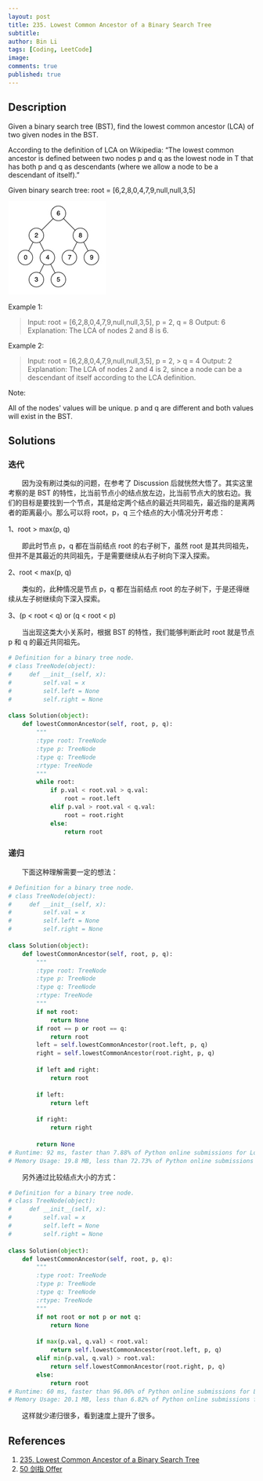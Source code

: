 ```yaml
---
layout: post
title: 235. Lowest Common Ancestor of a Binary Search Tree
subtitle:
author: Bin Li
tags: [Coding, LeetCode]
image: 
comments: true
published: true
---
```


## Description
Given a binary search tree (BST), find the lowest common ancestor (LCA) of two given nodes in the BST.

According to the definition of LCA on Wikipedia: “The lowest common ancestor is defined between two nodes p and q as the lowest node in T that has both p and q as descendants (where we allow a node to be a descendant of itself).”

Given binary search tree:  root = [6,2,8,0,4,7,9,null,null,3,5]

 ![](/img/media/15463080882445.jpg)


Example 1:

> Input: root = [6,2,8,0,4,7,9,null,null,3,5], p = 2, q = 8
> Output: 6
> Explanation: The LCA of nodes 2 and 8 is 6.

Example 2:
> Input: root = [6,2,8,0,4,7,9,null,null,3,5], p = 2, > q = 4
> Output: 2
> Explanation: The LCA of nodes 2 and 4 is 2, since a node can be a descendant of itself according to the LCA definition.
 

Note:

All of the nodes' values will be unique.
p and q are different and both values will exist in the BST.


## Solutions
### 迭代
　　因为没有刷过类似的问题，在参考了 Discussion 后就恍然大悟了。其实这里考察的是 BST 的特性，比当前节点小的结点放左边，比当前节点大的放右边。我们的目标是要找到一个节点，其是给定两个结点的最近共同祖先，最近指的是离两者的距离最小。那么可以将 root，p，q 三个结点的大小情况分开考虑：

1、root > max(p, q)

　　即此时节点 p，q 都在当前结点 root 的右子树下，虽然 root 是其共同祖先，但并不是其最近的共同祖先，于是需要继续从右子树向下深入探索。

2、root < max(p, q)

　　类似的，此种情况是节点 p，q 都在当前结点 root 的左子树下，于是还得继续从左子树继续向下深入探索。

3、(p < root < q) or (q < root < p)

　　当出现这类大小关系时，根据 BST 的特性，我们能够判断此时 root 就是节点 p 和 q 的最近共同祖先。

```python
# Definition for a binary tree node.
# class TreeNode(object):
#     def __init__(self, x):
#         self.val = x
#         self.left = None
#         self.right = None

class Solution(object):
    def lowestCommonAncestor(self, root, p, q):
        """
        :type root: TreeNode
        :type p: TreeNode
        :type q: TreeNode
        :rtype: TreeNode
        """
        while root:
            if p.val < root.val > q.val:
                root = root.left
            elif p.val > root.val < q.val:
                root = root.right
            else:
                return root
```

### 递归
　　下面这种理解需要一定的想法：

```python
# Definition for a binary tree node.
# class TreeNode(object):
#     def __init__(self, x):
#         self.val = x
#         self.left = None
#         self.right = None

class Solution(object):
    def lowestCommonAncestor(self, root, p, q):
        """
        :type root: TreeNode
        :type p: TreeNode
        :type q: TreeNode
        :rtype: TreeNode
        """
        if not root:
            return None
        if root == p or root == q:
            return root
        left = self.lowestCommonAncestor(root.left, p, q)
        right = self.lowestCommonAncestor(root.right, p, q)
        
        if left and right:
            return root
        
        if left:
            return left
        
        if right:
            return right
        
        return None
# Runtime: 92 ms, faster than 7.88% of Python online submissions for Lowest Common Ancestor of a Binary Search Tree.
# Memory Usage: 19.8 MB, less than 72.73% of Python online submissions for Lowest Common Ancestor of a Binary Search Tree.
```

　　另外通过比较结点大小的方式：


```python
# Definition for a binary tree node.
# class TreeNode(object):
#     def __init__(self, x):
#         self.val = x
#         self.left = None
#         self.right = None

class Solution(object):
    def lowestCommonAncestor(self, root, p, q):
        """
        :type root: TreeNode
        :type p: TreeNode
        :type q: TreeNode
        :rtype: TreeNode
        """
        if not root or not p or not q:
            return None
        
        if max(p.val, q.val) < root.val:
            return self.lowestCommonAncestor(root.left, p, q)
        elif min(p.val, q.val) > root.val:
            return self.lowestCommonAncestor(root.right, p, q)
        else:
            return root
# Runtime: 60 ms, faster than 96.06% of Python online submissions for Lowest Common Ancestor of a Binary Search Tree.
# Memory Usage: 20.1 MB, less than 6.82% of Python online submissions for Lowest Common Ancestor of a Binary Search Tree.
```

　　这样就少递归很多，看到速度上提升了很多。
## References
1. [235. Lowest Common Ancestor of a Binary Search Tree](https://leetcode.com/problems/lowest-common-ancestor-of-a-binary-search-tree/)
2. [50 剑指 Offer](http://binlidaily.github.io/2019-05-12-(050)-最近公共祖先.md)